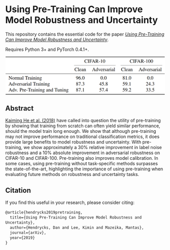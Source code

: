 # Using Pre-Training Can Improve Model Robustness and Uncertainty

This repository contains the essential code for the paper [_Using Pre-Training Can Improve Model Robustness and Uncertainty_](https://people.eecs.berkeley.edu/~hendrycks/).

Requires Python 3+ and PyTorch 0.4.1+.

<img align="center" src="table_adv.png" width="600">

## Abstract

[Kaiming He et al. (2018)](https://arxiv.org/abs/1811.08883) have called into question the utility of pre-training by showing that training from scratch can often yield similar performance, should the model train long enough. We show that although pre-training may not improve performance on traditional classification metrics, it does provide large benefits to model robustness and uncertainty. With pre-training, we show approximately a 30% relative improvement in label noise robustness and a 10% absolute improvement in adversarial robustness on CIFAR-10 and CIFAR-100. Pre-training also improves model calibration. In some cases, using pre-training without task-specific methods surpasses the state-of-the-art, highlighting the importance of using pre-training when evaluating future methods on robustness and uncertainty tasks.


## Citation

If you find this useful in your research, please consider citing:

    @article{hendrycks2019pretraining,
      title={Using Pre-Training Can Improve Model Robustness and Uncertainty},
      author={Hendrycks, Dan and Lee, Kimin and Mazeika, Mantas},
      journal={arXiv},
      year={2019}
    }

